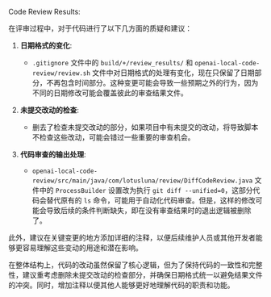 Code Review Results:

在评审过程中，对于代码进行了以下几方面的质疑和建议：

1. **日期格式的变化**:
    - `.gitignore` 文件中的 `build/+/review_results/` 和 `openai-local-code-review/review.sh` 文件中对日期格式的处理有变化，现在只保留了日期部分，不再包含时间部分。这种变更可能会导致一些预期之外的行为，因为不同的日期修改可能会覆盖彼此的审查结果文件。

2. **未提交改动的检查**:
    - 删去了检查未提交改动的部分，如果项目中有未提交的改动，将导致脚本不检查这些改动，可能会错过一些重要的审查机会。

3. **代码审查的输出处理**:
    - `openai-local-code-review/src/main/java/com/lotusluna/review/DiffCodeReview.java` 文件中的 `ProcessBuilder` 设置改为执行 `git diff --unified=0`，这部分代码会替代原有的 `ls` 命令，可能用于自动化代码审查。但是，这样的修改可能会导致后续的条件判断缺失，即在没有审查结果时的退出逻辑被删除了。

此外，建议在关键变更的地方添加详细的注释，以便后续维护人员或其他开发者能够更容易理解这些变动的用途和潜在影响。

在整体结构上，代码的改动虽然保留了核心逻辑，但为了保持代码的一致性和完整性，建议重考虑删除未提交改动的检查部分，并确保日期格式统一以避免结果文件的冲突。同时，增加注释以便其他人能够更好地理解代码的职责和功能。

